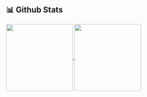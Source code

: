 ## 📊 Github Stats

<a href="https://github.com/piyushgupta246/github-readme-stats">
  <img height=180 align="center" src="https://github-readme-stats-five-theta-40.vercel.app/api?username=piyushgupta246&show_icons=true&include_all_commits=true&theme=ambient_gradient" />
</a>
<a href="https://github.com/piyushgupta246/convoychat">
  <img height=180 align="center" src="https://github-readme-stats-five-theta-40.vercel.app/api/top-langs/?username=piyushgupta246&layout=compact&langs_count=8&theme=ambient_gradient" />
</a>
